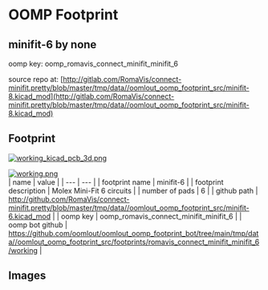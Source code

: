 # OOMP Footprint  
## minifit-6  by none  
  
oomp key: oomp_romavis_connect_minifit_minifit_6  
  
source repo at: [http://gitlab.com/RomaVis/connect-minifit.pretty/blob/master/tmp/data//oomlout_oomp_footprint_src/minifit-8.kicad_mod](http://gitlab.com/RomaVis/connect-minifit.pretty/blob/master/tmp/data//oomlout_oomp_footprint_src/minifit-8.kicad_mod)  
## Footprint  
  
[![working_kicad_pcb_3d.png](working_kicad_pcb_3d_600.png)](working_kicad_pcb_3d.png)  
  
[![working.png](working_600.png)](working.png)  
| name | value | 
| --- | --- | 
| footprint name | minifit-6 | 
| footprint description | Molex Mini-Fit 6 circuits | 
| number of pads | 6 | 
| github path | http://github.com/RomaVis/connect-minifit.pretty/blob/master/tmp/data//oomlout_oomp_footprint_src/minifit-6.kicad_mod | 
| oomp key | oomp_romavis_connect_minifit_minifit_6 | 
| oomp bot github | https://github.com/oomlout/oomlout_oomp_footprint_bot/tree/main/tmp/data//oomlout_oomp_footprint_src/footprints/romavis_connect_minifit_minifit_6/working | 
## Images  
